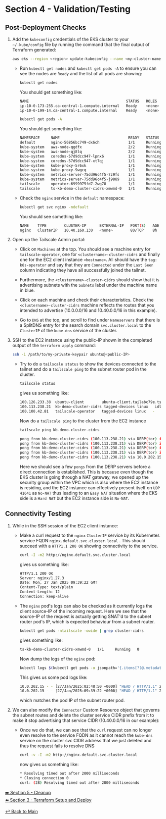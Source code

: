 # Section 4 - Validation/Testing

## Post-Deployment Checks

1. Add the `kubeconfig` credentials of the EKS cluster to your `~/.kube/config` file by running the command that the final output of Terraform generated:

   ```bash
   aws eks --region <region> update-kubeconfig --name <my-cluster-name> --alias <my-cluster-name>
   ```

   - Run `kubectl get nodes` and `kubectl get pods -A` to ensure you can see the nodes are `Ready` and the list of all pods are showing:

     ```bash
     kubectl get nodes
     ```

     You should get something like:

     ```bash
     NAME                                            STATUS   ROLES    AGE     VERSION
     ip-10-0-173-255.ca-central-1.compute.internal   Ready    <none>   7h57m   v1.31.4-eks-aeac579
     ip-10-0-199-14.ca-central-1.compute.internal    Ready    <none>   7h57m   v1.31.4-eks-aeac579
     ```

     ```bash
     kubectl get pods -A
     ```

     You should get something like:

     ```bash
     NAMESPACE     NAME                               READY   STATUS    RESTARTS   AGE
     default       nginx-56856bc749-dx6ch             1/1     Running   0          7h56m
     kube-system   aws-node-qgdfx                     2/2     Running   0          7h57m
     kube-system   aws-node-qj8lq                     2/2     Running   0          7h57m
     kube-system   coredns-57d9dcc947-lpnx6           1/1     Running   0          8h
     kube-system   coredns-57d9dcc947-xt7qj           1/1     Running   0          8h
     kube-system   kube-proxy-5r6xk                   1/1     Running   0          7h58m
     kube-system   kube-proxy-9wgcq                   1/1     Running   0          7h58m
     kube-system   metrics-server-75dd96c4f5-7z9fs    1/1     Running   0          7h57m
     kube-system   metrics-server-75dd96c4f5-j9889    1/1     Running   0          7h57m
     tailscale     operator-6999975fd7-2wg78          1/1     Running   0          7h56m
     tailscale     ts-kb-demo-cluster-cidrs-xmwmd-0   1/1     Running   0          6h23m
     ```

   - Check the `nginx` service in the `default` namespace:

     ```bash
     kubectl get svc nginx -ndefault
     ```

     You should see something like:

     ```bash
     NAME    TYPE        CLUSTER-IP      EXTERNAL-IP   PORT(S)   AGE
     nginx   ClusterIP   10.40.160.130   <none>        80/TCP    8h
     ```

2. Open up the Tailscale Admin portal:
   - Click on `Machines` at the top. You should see a machine entry for `tailscale-operator`, one for `<clustername>-cluster-cidrs` and finally one for the EC2 client instance `<hostname>`. All should have the `tag: k8s-operator` and say that they are `Connected` under the `Last Seen` column indicating they have all successfully joined the tailnet.

   - Furthermore, the `<clustername>-cluster-cidrs` should show that it is advertising subnets with the `Subnets` label under the machine name  in blue.

   - Click on each machine and check their characteristics. Check the `<clustername>-cluster-cidrs` machine reflects the routes that you intended to advertise (10.0.0.0/16 and 10.40.0.0/16 in this example).

   - Go to `DNS` at the top, and scroll to find under `Nameservers` that there is a SplitDNS entry for the search domain `svc.cluster.local` to the `ClusterIP` of the `kube-dns` service of the cluster.

3. SSH to the EC2 instance using the public-IP shown in the completed output of the `terraform apply` command:

   ```bash
   ssh -i /path/to/my-private-keypair ubuntu@<public-IP>
   ```

   - Try to do a `tailscale status` to show the devices connected to the tailnet and do a `tailscale ping` to the subnet router pod in the cluster.

     ```bash
     tailscale status
     ```

     gives us something like:

     ```bash
     100.126.233.38  ubuntu-client        ubuntu-client.tailabc79e.ts.net linux   -
     100.113.238.21  kb-demo-cluster-cidrs tagged-devices linux   idle, tx 3884 rx 3684
     100.100.42.81   tailscale-operator   tagged-devices linux   -
     ```
     Now do a ```tailscale ping``` to the cluster from the EC2 instance     
     
     ```bash
     tailscale ping kb-demo-cluster-cidrs
     ```

     ```bash
     pong from kb-demo-cluster-cidrs (100.113.238.21) via DERP(tor) in 17ms
     pong from kb-demo-cluster-cidrs (100.113.238.21) via DERP(tor) in 18ms
     pong from kb-demo-cluster-cidrs (100.113.238.21) via DERP(tor) in 17ms
     pong from kb-demo-cluster-cidrs (100.113.238.21) via DERP(tor) in 18ms
     pong from kb-demo-cluster-cidrs (100.113.238.21) via 10.0.202.15:35792 in 1ms
     ```

     Here we should see a few ```pongs``` from the DERP servers before a direct connection is established. This is because even though the EKS cluster is going through a NAT gateway, we opened up the security group within the VPC which is also where the EC2 instance is residing, and the EC2 instance can effectively present itself on `UDP 41641` as `No-NAT` thus leading to an `Easy NAT` situation where the EKS side is a `Hard NAT` but the EC2 instance side is `No-NAT`.

## Connectivity Testing

1. While in the SSH session of the EC2 client instance:
   - Make a curl request to the `nginx` `ClusterIP` service by its Kubernetes service FQDN `nginx.default.svc.cluster.local` . This should succeed with a `HTTP1.1 200 OK` showing connectivity to the service.

     ```bash
     curl -I -m2 http://nginx.default.svc.cluster.local
     ```

     gives us something like:

     ```bash
     HTTP/1.1 200 OK
     Server: nginx/1.27.3
     Date: Mon, 27 Jan 2025 09:39:22 GMT
     Content-Type: text/plain
     Content-Length: 12
     Connection: keep-alive
     ```
  
   - The `nginx` pod's logs can also be checked as it currently logs the client source-IP of the incoming request. Here we see that the source-IP of the request is actually getting SNAT'd to the subnet router pod's IP, which is expected behaviour from a subnet router.

     ```bash
     kubectl get pods -ntailscale -owide | grep cluster-cidrs
     ```

     gives something like:

     ```bash
     ts-kb-demo-cluster-cidrs-xmwmd-0   1/1     Running   0          7h5m   10.0.202.15    ip-10-0-199-14.ca-central-1.compute.internal   <none>           <none>
     ```

     Now dump the logs of the `nginx` pod:

     ```bash
     kubectl logs $(kubectl get pods -o jsonpath='{.items[?(@.metadata.labels.app=="nginx")].metadata.name}')
     ```

     This gives us some pod logs like:

     ```bash
     10.0.202.15 - - [27/Jan/2025:02:48:50 +0000] "HEAD / HTTP/1.1" 200 0 "-" "curl/7.81.0"
     10.0.202.15 - - [27/Jan/2025:09:39:22 +0000] "HEAD / HTTP/1.1" 200 0 "-" "curl/7.81.0
     ```

     which matches the pod IP of the subnet router pod.

2. We can also modify the `Connector` Custom Resource object that governs the subnet routes and delete the cluster service CIDR prefix from it to make it stop advertising that service CIDR (10.40.0.0/16 in our example):

   - Once we do that, we can see that the ```curl``` request can no longer even resolve to the service FQDN as it cannot reach the `kube-dns` service on the cluster svc CIDR address that we just deleted and thus the request fails to resolve DNS

     ```bash
     curl -v -I -m2 http://nginx.default.svc.cluster.local
     ```

     now gives us something like:

     ```bash
     * Resolving timed out after 2000 milliseconds
     * Closing connection 0
     curl: (28) Resolving timed out after 2000 milliseconds
     ```

[:arrow_right: Section 5 - Cleanup](section-5-cleanup.md)  
[:arrow_left: Section 3 - Terraform Setup and Deploy](section-3-terraform-setup.md)

[:leftwards_arrow_with_hook: Back to Main](../README.md)
